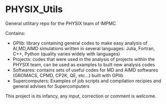 # PHYSIX_Utils

General utilitary repo for the PHYSIX team of IMPMC

Contains:
- GPlib: library containing general codes to make easy analysis of AI,MD,AIMD simulations written in several languages: Julia, Fortran, C++, Python (quality varies widely with languages)
- Projects: codes that were used in the analysis of projects within the PHYSIX team, can be used as examples to built new analysis codes
- Softwares: contains sets of useful codes for MD and AIMD softwares (GROMACS, CPMD, CP2K, QE, etc...) built with GPlib
- Supercomputers: Examples of job scripts and compilation recipies and general advises for Supercomputers

This project is its infancy, any input, correction or comment is welcome. 
